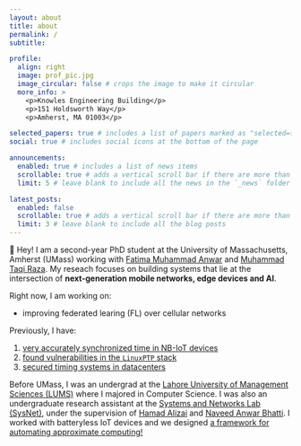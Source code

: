 ```yaml
---
layout: about
title: about
permalink: /
subtitle:

profile:
  align: right
  image: prof_pic.jpg
  image_circular: false # crops the image to make it circular
  more_info: >
    <p>Knowles Engineering Building</p>
    <p>151 Holdsworth Way</p>
    <p>Amherst, MA 01003</p>

selected_papers: true # includes a list of papers marked as "selected={true}"
social: true # includes social icons at the bottom of the page

announcements:
  enabled: true # includes a list of news items
  scrollable: true # adds a vertical scroll bar if there are more than 3 news items
  limit: 5 # leave blank to include all the news in the `_news` folder

latest_posts:
  enabled: false
  scrollable: true # adds a vertical scroll bar if there are more than 3 new posts items
  limit: 3 # leave blank to include all the blog posts
---
```


:wave: Hey! I am a second-year PhD student at the University of Massachusetts, Amherst (UMass) working with [Fatima Muhammad Anwar](https://people.umass.edu/fanwar/) and [Muhammad Taqi Raza](https://people.umass.edu/taqi/). My reseach focuses on building systems that lie at the intersection of **next-generation mobile networks, edge devices and AI**.

Right now, I am working on:

- improving federated learing (FL) over cellular networks

Previously, I have:

1. [very accurately synchronized time in NB-IoT devices]()
2. [found vulnerabilities in the `LinuxPTP` stack](https://arxiv.org/pdf/2510.06421.pdf)
3. [secured timing systems in datacenters]()

Before UMass, I was an undergrad at the [Lahore University of Management Sciences (LUMS)](https://lums.edu.pk/) where I majored in Computer Science. I was also an undergraduate research assistant at the [Systems and Networks Lab (SysNet)](https://web.lums.edu.pk/~alizai/), under the supervision of [Hamad Alizai](https://web.lums.edu.pk/~alizai/) and [Naveed Anwar Bhatti](https://naveedanwarbhatti.github.io/). I worked with batteryless IoT devices and we designed [a framework for automating approximate computing!](https://dl.acm.org/doi/pdf/10.1145/3715014.3722056)
